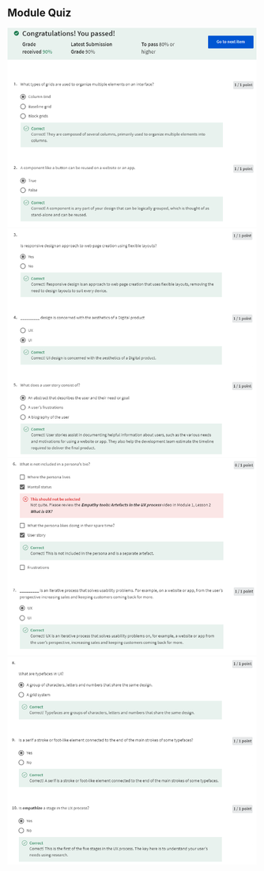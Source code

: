 ## Module Quiz

![](/C7-Principles-of-UX-UI-design/week5/module-quiz/ss1.png)
![](/C7-Principles-of-UX-UI-design/week5/module-quiz/ss2.png)
![](/C7-Principles-of-UX-UI-design/week5/module-quiz/ss3.png)
![](/C7-Principles-of-UX-UI-design/week5/module-quiz/ss4.png)